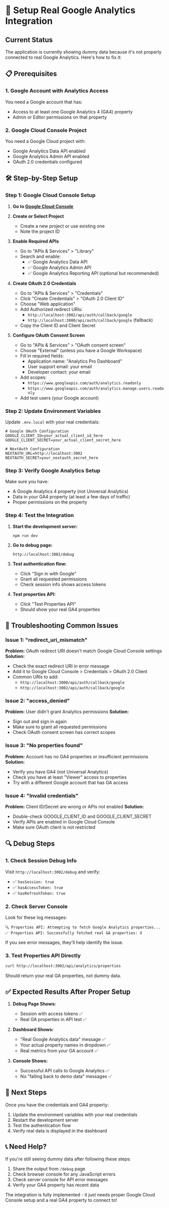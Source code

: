 # 🔧 Setup Real Google Analytics Integration

## Current Status
The application is currently showing dummy data because it's not properly connected to real Google Analytics. Here's how to fix it:

## 📋 Prerequisites

### 1. Google Account with Analytics Access
You need a Google account that has:
- Access to at least one Google Analytics 4 (GA4) property
- Admin or Editor permissions on that property

### 2. Google Cloud Console Project
You need a Google Cloud project with:
- Google Analytics Data API enabled
- Google Analytics Admin API enabled
- OAuth 2.0 credentials configured

## 🛠 Step-by-Step Setup

### Step 1: Google Cloud Console Setup

1. **Go to [Google Cloud Console](https://console.cloud.google.com/)**

2. **Create or Select Project**
   - Create a new project or use existing one
   - Note the project ID

3. **Enable Required APIs**
   - Go to "APIs & Services" > "Library"
   - Search and enable:
     - ✅ Google Analytics Data API
     - ✅ Google Analytics Admin API
     - ✅ Google Analytics Reporting API (optional but recommended)

4. **Create OAuth 2.0 Credentials**
   - Go to "APIs & Services" > "Credentials"
   - Click "Create Credentials" > "OAuth 2.0 Client ID"
   - Choose "Web application"
   - Add Authorized redirect URIs:
     - `http://localhost:3002/api/auth/callback/google`
     - `http://localhost:3000/api/auth/callback/google` (fallback)
   - Copy the Client ID and Client Secret

5. **Configure OAuth Consent Screen**
   - Go to "APIs & Services" > "OAuth consent screen"
   - Choose "External" (unless you have a Google Workspace)
   - Fill in required fields:
     - Application name: "Analytics Pro Dashboard"
     - User support email: your email
     - Developer contact: your email
   - Add scopes:
     - `https://www.googleapis.com/auth/analytics.readonly`
     - `https://www.googleapis.com/auth/analytics.manage.users.readonly`
   - Add test users (your Google account)

### Step 2: Update Environment Variables

Update `.env.local` with your real credentials:

```env
# Google OAuth Configuration
GOOGLE_CLIENT_ID=your_actual_client_id_here
GOOGLE_CLIENT_SECRET=your_actual_client_secret_here

# NextAuth Configuration
NEXTAUTH_URL=http://localhost:3002
NEXTAUTH_SECRET=your_nextauth_secret_here
```

### Step 3: Verify Google Analytics Setup

Make sure you have:
- A Google Analytics 4 property (not Universal Analytics)
- Data in your GA4 property (at least a few days of traffic)
- Proper permissions on the property

### Step 4: Test the Integration

1. **Start the development server:**
   ```bash
   npm run dev
   ```

2. **Go to debug page:**
   ```
   http://localhost:3002/debug
   ```

3. **Test authentication flow:**
   - Click "Sign in with Google"
   - Grant all requested permissions
   - Check session info shows access tokens

4. **Test properties API:**
   - Click "Test Properties API"
   - Should show your real GA4 properties

## 🐛 Troubleshooting Common Issues

### Issue 1: "redirect_uri_mismatch"
**Problem:** OAuth redirect URI doesn't match Google Cloud Console settings
**Solution:** 
- Check the exact redirect URI in error message
- Add it to Google Cloud Console > Credentials > OAuth 2.0 Client
- Common URIs to add:
  - `http://localhost:3000/api/auth/callback/google`
  - `http://localhost:3002/api/auth/callback/google`

### Issue 2: "access_denied" 
**Problem:** User didn't grant Analytics permissions
**Solution:**
- Sign out and sign in again
- Make sure to grant all requested permissions
- Check OAuth consent screen has correct scopes

### Issue 3: "No properties found"
**Problem:** Account has no GA4 properties or insufficient permissions
**Solution:**
- Verify you have GA4 (not Universal Analytics)
- Check you have at least "Viewer" access to properties
- Try with a different Google account that has GA access

### Issue 4: "Invalid credentials"
**Problem:** Client ID/Secret are wrong or APIs not enabled
**Solution:**
- Double-check GOOGLE_CLIENT_ID and GOOGLE_CLIENT_SECRET
- Verify APIs are enabled in Google Cloud Console
- Make sure OAuth client is not restricted

## 🔍 Debug Steps

### 1. Check Session Debug Info
Visit `http://localhost:3002/debug` and verify:
- ✅ `hasSession: true`
- ✅ `hasAccessToken: true` 
- ✅ `hasRefreshToken: true`

### 2. Check Server Console
Look for these log messages:
```
🔍 Properties API: Attempting to fetch Google Analytics properties...
✅ Properties API: Successfully fetched real GA properties: X
```

If you see error messages, they'll help identify the issue.

### 3. Test Properties API Directly
```bash
curl http://localhost:3002/api/analytics/properties
```

Should return your real GA properties, not dummy data.

## ✅ Expected Results After Proper Setup

1. **Debug Page Shows:**
   - Session with access tokens ✅
   - Real GA properties in API test ✅

2. **Dashboard Shows:**
   - "Real Google Analytics data" message ✅
   - Your actual property names in dropdown ✅
   - Real metrics from your GA account ✅

3. **Console Shows:**
   - Successful API calls to Google Analytics ✅
   - No "falling back to demo data" messages ✅

## 🚀 Next Steps

Once you have the credentials and GA4 property:

1. Update the environment variables with your real credentials
2. Restart the development server
3. Test the authentication flow
4. Verify real data is displayed in the dashboard

## 📞 Need Help?

If you're still seeing dummy data after following these steps:

1. Share the output from `/debug` page
2. Check browser console for any JavaScript errors
3. Check server console for API error messages
4. Verify your GA4 property has recent data

The integration is fully implemented - it just needs proper Google Cloud Console setup and a real GA4 property to connect to!